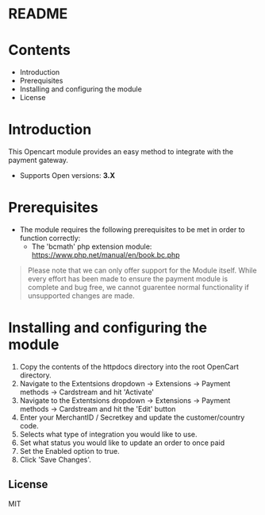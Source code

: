 # README

# Contents

- Introduction
- Prerequisites
- Installing and configuring the module
- License

# Introduction

This Opencart module provides an easy method to integrate with the payment gateway.
 - Supports Open versions: **3.X**

# Prerequisites

- The module requires the following prerequisites to be met in order to function correctly:
    - The 'bcmath' php extension module: https://www.php.net/manual/en/book.bc.php

> Please note that we can only offer support for the Module itself. While every effort has been made to ensure the payment module is complete and bug free, we cannot guarentee normal functionality if unsupported changes are made.

# Installing and configuring the module

1. Copy the contents of the httpdocs directory into the root OpenCart directory.
2. Navigate to the Extentsions dropdown -> Extensions -> Payment methods -> Cardstream and hit 'Activate'
3. Navigate to the Extentsions dropdown -> Extensions -> Payment methods -> Cardstream and hit the 'Edit' button
4. Enter your MerchantID / Secretkey and update the customer/country code.
5. Selects what type of integration you would like to use.
6. Set what status you would like to update an order to once paid
7. Set the Enabled option to true.
8. Click 'Save Changes'.

License
----
MIT
